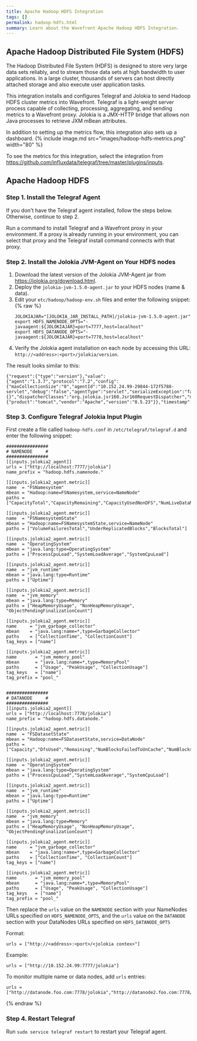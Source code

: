 ```yaml
---
title: Apache Hadoop HDFS Integration
tags: []
permalink: hadoop-hdfs.html
summary: Learn about the Wavefront Apache Hadoop HDFS Integration.
---
```

## Apache Hadoop Distributed File System (HDFS)

The Hadoop Distributed File System (HDFS) is designed to store very large data sets reliably, and to stream those data sets at high bandwidth to user applications. In a large cluster, thousands of servers can host directly attached storage and also execute user application tasks.

This integration installs and configures Telegraf and Jolokia to send Hadoop HDFS cluster metrics into Wavefront. Telegraf is a light-weight server process capable of collecting, processing, aggregating, and sending metrics to a Wavefront proxy. Jolokia is a JMX-HTTP bridge that allows non Java processes to retrieve JXM mBean attributes. 

In addition to setting up the metrics flow, this integration also sets up a dashboard.
{% include image.md src="images/hadoop-hdfs-metrics.png" width="80" %}


To see the metrics for this integration, select the integration from <https://github.com/influxdata/telegraf/tree/master/plugins/inputs>.
## Apache Hadoop HDFS



### Step 1. Install the Telegraf Agent

If you don't have the Telegraf agent installed, follow the steps below. Otherwise, continue to step 2.

Run a command to install Telegraf and a Wavefront proxy in your environment. If a proxy is already running in your environment, you can select that proxy and the Telegraf install command connects with that proxy.

### Step 2. Install the Jolokia JVM-Agent on Your HDFS nodes

1. Download the latest version of the Jolokia JVM-Agent jar from https://jolokia.org/download.html.
2. Deploy the `jolokia-jvm-1.5.0-agent.jar` to your HDFS nodes (name & data).
3. Edit your `etc/hadoop/hadoop-env.sh` files and enter the following snippet:{% raw %}
    ```
    JOLOKIAJAR="[JOLOKIA_JAR_INSTALL_PATH]/jolokia-jvm-1.5.0-agent.jar"
    export HDFS_NAMENODE_OPTS="-javaagent:${JOLOKIAJAR}=port=7777,host=localhost"
    export HDFS_DATANODE_OPTS="-javaagent:${JOLOKIAJAR}=port=7778,host=localhost"
    ```
4. Verify the Jolokia agent installation on each node by accessing this URL: `http://<address>:<port>/jolokia/version`.

The result looks similar to this:
```
{"request":{"type":"version"},"value":{"agent":"1.3.7","protocol":"7.2","config":{"maxCollectionSize":"0","agentId":"10.152.24.99-29844-172f5788-servlet","debug":"false","agentType":"servlet","serializeException":"false","detectorOptions":"{}","dispatcherClasses":"org.jolokia.jsr160.Jsr160RequestDispatcher","maxDepth":"15","discoveryEnabled":"false","canonicalNaming":"true","historyMaxEntries":"10","includeStackTrace":"true","maxObjects":"0","debugMaxEntries":"100"},"info":{"product":"tomcat","vendor":"Apache","version":"8.5.23"}},"timestamp":1509955465,"status":200}
```

### Step 3. Configure Telegraf Jolokia Input Plugin

First create a file called `hadoop-hdfs.conf` in `/etc/telegraf/telegraf.d` and enter the following snippet:

```
################
# NAMENODE     #
################
[[inputs.jolokia2_agent]]
urls = ["http://localhost:7777/jolokia"]
name_prefix = "hadoop.hdfs.namenode."

[[inputs.jolokia2_agent.metric]]
name  = "FSNamesystem"
mbean = "Hadoop:name=FSNamesystem,service=NameNode"
paths = ["CapacityTotal","CapacityRemaining","CapacityUsedNonDFS","NumLiveDataNodes","NumDeadDataNodes","NumInMaintenanceDeadDataNodes","NumDecomDeadDataNodes"]

[[inputs.jolokia2_agent.metric]]
name  = "FSNamesystemState"
mbean = "Hadoop:name=FSNamesystemState,service=NameNode"
paths = ["VolumeFailuresTotal","UnderReplicatedBlocks","BlocksTotal"]

[[inputs.jolokia2_agent.metric]]
name  = "OperatingSystem"
mbean = "java.lang:type=OperatingSystem"
paths = ["ProcessCpuLoad","SystemLoadAverage","SystemCpuLoad"]

[[inputs.jolokia2_agent.metric]]
name  = "jvm_runtime"
mbean = "java.lang:type=Runtime"
paths = ["Uptime"]

[[inputs.jolokia2_agent.metric]]
name  = "jvm_memory"
mbean = "java.lang:type=Memory"
paths = ["HeapMemoryUsage", "NonHeapMemoryUsage", "ObjectPendingFinalizationCount"]

[[inputs.jolokia2_agent.metric]]
name     = "jvm_garbage_collector"
mbean    = "java.lang:name=*,type=GarbageCollector"
paths    = ["CollectionTime", "CollectionCount"]
tag_keys = ["name"]

[[inputs.jolokia2_agent.metric]]
name       = "jvm_memory_pool"
mbean      = "java.lang:name=*,type=MemoryPool"
paths      = ["Usage", "PeakUsage", "CollectionUsage"]
tag_keys   = ["name"]
tag_prefix = "pool_"


################
# DATANODE     #
################
[[inputs.jolokia2_agent]]
urls = ["http://localhost:7778/jolokia"]
name_prefix = "hadoop.hdfs.datanode."

[[inputs.jolokia2_agent.metric]]
name  = "FSDatasetState"
mbean = "Hadoop:name=FSDatasetState,service=DataNode"
paths = ["Capacity","DfsUsed","Remaining","NumBlocksFailedToUnCache","NumBlocksFailedToCache","NumBlocksCached"]

[[inputs.jolokia2_agent.metric]]
name  = "OperatingSystem"
mbean = "java.lang:type=OperatingSystem"
paths = ["ProcessCpuLoad","SystemLoadAverage","SystemCpuLoad"]

[[inputs.jolokia2_agent.metric]]
name  = "jvm_runtime"
mbean = "java.lang:type=Runtime"
paths = ["Uptime"]

[[inputs.jolokia2_agent.metric]]
name  = "jvm_memory"
mbean = "java.lang:type=Memory"
paths = ["HeapMemoryUsage", "NonHeapMemoryUsage", "ObjectPendingFinalizationCount"]

[[inputs.jolokia2_agent.metric]]
name     = "jvm_garbage_collector"
mbean    = "java.lang:name=*,type=GarbageCollector"
paths    = ["CollectionTime", "CollectionCount"]
tag_keys = ["name"]

[[inputs.jolokia2_agent.metric]]
name       = "jvm_memory_pool"
mbean      = "java.lang:name=*,type=MemoryPool"
paths      = ["Usage", "PeakUsage", "CollectionUsage"]
tag_keys   = ["name"]
tag_prefix = "pool_"
```

Then replace the `urls` value on the `NAMENODE` section with your NameNodes URLs specified on `HDFS_NAMENODE_OPTS`, and the `urls` value on the `DATANODE` section with your DataNodes URLs specified on `HDFS_DATANODE_OPTS`

Format:
```
urls = ["http://<address>:<port>/<jolokia contex>"]
```
Example:
```
urls = ["http://10.152.24.99:7777/jolokia"]
```

To monitor multiple name or data nodes, add `urls` entries:
```
urls = ["http://datanode.foo.com:7778/jolokia","http://datanode2.foo.com:7778/jolokia","http://datanode3.foo.com:7778/jolokia"]
```
{% endraw %}

### Step 4. Restart Telegraf

Run `sudo service telegraf restart` to restart your Telegraf agent.
